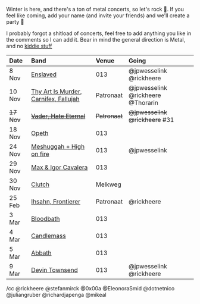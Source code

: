 Winter is here, and there's a ton of metal concerts, so let's rock 🤘. If you feel like coming, add your name (and invite your friends) and we'll create a party :tada: 

I probably forgot a shitload of concerts, feel free to add anything you like in the comments so I can add it. Bear in mind the general direction is Metal, and no [kiddie stuff](https://www.youtube.com/user/K3Kanaal)

Date | Band | Venue | Going
 :--- | :--- | :--- | :--- 
8 Nov | [Enslaved](http://www.013.nl/programma/4235/enslaved-25-spinning-wheel-ritual) | 013 | @jpwesselink @rickheere
10 Nov | [Thy Art Is Murder, Carnifex, Fallujah](http://patronaat.nl/10-11-2016/whitechapel-%2b-thy-art-is-murder-%2b-carnifex-%2b-obey-the-brave-%2b-fallujah-%2b-make-them-suffer-%2b-pol) | Patronaat | @jpwesselink @rickheere @Thorarin 
~~17 Nov~~ | ~~[Vader, Hate Eternal](http://patronaat.nl/17-11-2016/vader-pl-%2b-hate-eternal-usa-%2b-threat-signal-can-%2b-lord-of-war-usa-%2b-apophys)~~ | ~~Patronaat~~ | ~~@jpwesselink @rickheere~~ #31 
18 Nov | [Opeth](http://www.013.nl/programma/4251/opeth-1) | 013 | 
24 Nov | [Meshuggah + High on fire](http://www.013.nl/programma/4241/meshuggah-high-on-fire) | 013 | @jpwesselink 
29 Nov | [Max & Igor Cavalera](http://www.013.nl/programma/4306/max-iggor-cavalera-return-to-roots) | 013 | 
30 Nov | [Clutch](https://www.melkweg.nl/nl/agenda/clutch-30-11-2016/)| Melkweg | 
25 Feb | [Ihsahn, Frontierer](http://www.patronaat.nl/25-2-2017/complexity-fest-2017) | Patronaat | @rickheere
3 Mar | [Bloodbath](http://www.013.nl/programma/4223/netherlands-deathfest-ii-2) | 013 | 
4 Mar | [Candlemass](http://www.013.nl/programma/4225/netherlands-deathfest-ii-1) | 013 | 
5 Mar | [Abbath](http://www.013.nl/programma/4224/netherlands-deathfest-ii) | 013 | 
9 Mar | [Devin Townsend](http://www.013.nl/programma/4291/devin-townsend-project) | 013 | @jpwesselink @rickheere



/cc @rickheere @stefanmirck @0x00a @EleonoraSmid @dotnetnico @juliangruber @richardjapenga @mikeal 

